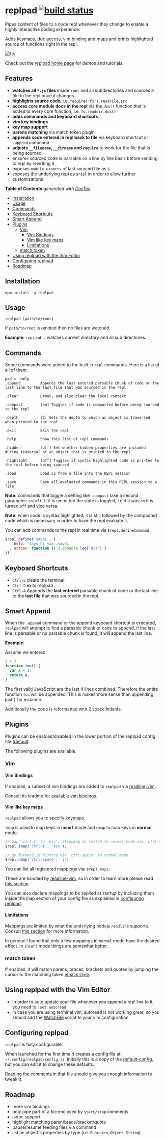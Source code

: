 # replpad [![build status](https://secure.travis-ci.org/thlorenz/replpad.png)](http://next.travis-ci.org/thlorenz/replpad)

Pipes content of files to a node repl whenever they change to enable a highly interactive coding experience.

Adds keymaps, doc access, vim binding and maps and prints highlighted source of functions right in the repl.

![tty](https://github.com/thlorenz/replpad/raw/master/assets/tty.jpg)

Check out the [replpad home page](http://thlorenz.github.com/replpad/) for demos and tutorials.

## Features

- **watches all `*.js` files** inside `root` and all subdirectories and sources a file to the repl once it changes
- **highlights source code**, i.e. `require('fs').readFile.src`
- **access core module docs in the repl** via the `dox()` function that is added to every core function, i.e. `fs.readdir.dox()`
- **adds commands and keyboard shortcuts** 
- **vim key bindings**
- **key map support**
- **parens matching** via match token plugin
- **appends code entered in repl back to file** via keyboard shortcut or `.append` command
- **adjusts `__filename`, `__dirname` and `require`** to work for the file that is being sourced 
- ensures sourced code is parsable on a line by line basis before sending to repl by rewriting it
- exposes `module.exports` of last sourced file as `$`
- exposes the underlying repl as `$repl` in order to allow further customizations

**Table of Contents**  *generated with [DocToc](http://doctoc.herokuapp.com/)*

- [Installation](#installation)
- [Usage](#usage)
- [Commands](#commands)
- [Keyboard Shortcuts](#keyboard-shortcuts)
- [Smart Append](#smart-append)
- [Plugins ](#plugins)
    - [Vim](#vim)
        - [Vim Bindings](#vim-bindings)
        - [Vim like key maps](#vim-like-key-maps)
        - [Limitations](#limitations)
    - [match token](#match-token)
- [Using replpad with the Vim Editor](#using-replpad-with-the-vim-editor)
- [Configuring replpad](#configuring-replpad)
- [Roadmap](#roadmap)

## Installation

    npm install -g replpad

## Usage

    replpad [path/to/root]

If `path/to/root` is omitted then no files are watched.

**Example:** `replpad .` watches current directory and all sub directories.


## Commands

Some commands were added to the built in `repl` commands. Here is a list of all of them:

```
pad > .help
.append         Appends the last entered parsable chunk of code or the last line to the last file that was sourced in the repl

.clear          Break, and also clear the local context

.compact        [on] Toggles if code is compacted before being sourced to the repl

.depth          [2] Sets the depth to which an object is traversed when printed to the repl

.exit           Exit the repl

.help           Show this list of repl commands

.hidden         [off] Set whether hidden properties are included during traversal of an object that is printed to the repl

.highlight      [off] Toggles if syntax highlighted code is printed to the repl before being sourced

.load           Load JS from a file into the REPL session

.save           Save all evaluated commands in this REPL session to a file
```

**Note:** commands that toggle a setting like `.compact` take a second parameter: `on|off`. If it is ommitted the state
is toggled, i.e if it was `on` it is turned `off` and vice versa.

**Note:** when code is syntax highlighted, it is still followed by the compacted code which is necessary in order to
have the repl evaluate it.

You can add commands to the repl in real time via `$repl.defineCommand`

```js
$repl.define('sayhi', { 
    help: 'Says hi via .sayhi'
  , action: function () { console.log('Hi!') }
})
```

## Keyboard Shortcuts

- `Ctrl-L` clears the terminal
- `Ctrl-D` exits replpad
- `Ctrl-A` Appends the **last entered** parsable chunk of code or the last line to the **last file** that was sourced in the repl.

## Smart Append

When the `.append` command or the append keyboard shortcut is executed, `replpad` will attempt to find a parsable chunk
of code to append. If the last line is parsable or no parsable chunk is found, it will append the last line.

**Example:**

Assume we entered:
```js
2 + 3
function foo() {
  var a = 2;
  return a;
}
```

The first valid JavaScript are the last 4 lines combined. Therefore the entire function `foo` will be appended. This is
makes more sense than appending just `}` for instance.

Additionally the code is reformatted with 2 space indents.

## Plugins 

Plugins can be enabled/disabled in the lower portion of the replpad config file
([default](https://github.com/thlorenz/replpad/blob/master/config/default-config.js).

The following plugins are available.

### Vim

#### Vim Bindings

If enabled, a subset of vim bindings are added to `replpad` via [readline-vim](https://github.com/thlorenz/readline-vim).

Consult its readme for [available vim bindings](https://github.com/thlorenz/readline-vim#vim-bindings).

#### Vim like key maps

`replpad` allows you to specify keymaps. 

`imap` is used to map keys in **insert** mode and `nmap` to map keys in **normal** mode.

```js
// map 'ctrl-t' to 'esc', allowing to switch to normal mode via 'ctrl-t'
$repl.imap('ctrl-t', 'esc'); 

// go forward in history via 'ctrl-space' in normal mode
$repl.nmap('ctrl-space', 'j')
```
You can list all registered mappings via: `$repl.maps`.

These are handled by [readline-vim](https://github.com/thlorenz/readline-vim), so in order to learn more please read
[this section](https://github.com/thlorenz/readline-vim#mappings).

You can also declare mappings to be applied at startup by including them inside the map section of your config file as
explained in [configuring replpad](#configuring-replpad).

#### Limitations

Mappings are limited by what the underlying nodejs `readline` supports. Consult [this
section](https://github.com/thlorenz/stringify-key#limitations) for more information.

In general I found that only a few mappings in `normal` mode have the desired effect. In `insert` mode things are
somewhat better.

### match token

If enabled, it will match parens, braces, brackets and quotes by jumping the cursor to the matching token [emacs
style](http://www.delorie.com/gnu/docs/emacs/emacs_284.html).

## Using replpad with the Vim Editor

- in order to auto update your file whenever you append a repl line to it, you need to `:set autoread`
- in case you are using terminal vim, autoread is not working great, so you should add the
  [WatchFile](http://vim.wikia.com/wiki/Have_Vim_check_automatically_if_the_file_has_changed_externally) script to your
  vim configuration

## Configuring replpad

`replpad` is fully configurable. 

When launched for the first time it creates a config file at `~/.config/replpad/config.js`. Initially this is a copy of
the [default-config](https://github.com/thlorenz/replpad/blob/master/config/default-config.js), but you can edit it to
change these defaults.

Reading the comments in that file should give you enough information to tweak it.

## Roadmap

- more vim bindings
- only pipe part of a file enclosed by `start/stop` comments
- jsdoc support
- highlight matching paren/brace/bracket/quote
- pause/resume feeding files via command
- list an object's properties by type (i.e. `Function`, `Object`, `String`)

